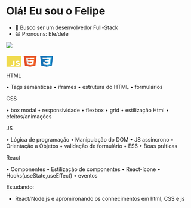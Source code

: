 # Olá! Eu sou o Felipe 
- 🔭 Busco ser um desenvolvedor Full-Stack
- 😄 Pronouns: Ele/dele



<div>
  <img height="180em" src="https://github-readme-stats.vercel.app/api/top-langs/?username=FelipeGabriel7&layout=compact&langs_count=7&theme=dark"/>
</div>

<div style="display: flex gap:20px" ><br>
  <img align="center" alt="Felipe-Js" height="30" width="40" src="https://raw.githubusercontent.com/devicons/devicon/master/icons/javascript/javascript-plain.svg">
  <img align="center" alt="Felipe-HTML" height="30" width="40" src="https://raw.githubusercontent.com/devicons/devicon/master/icons/html5/html5-original.svg">
  <img align="center" alt="Felipe-CSS" height="30" width="40" src="https://raw.githubusercontent.com/devicons/devicon/master/icons/css3/css3-original.svg">
 </div>


HTML


 • Tags semânticas 
 • iframes
 • estrutura do HTML
 • formulários 

CSS


  • box modal
  • responsividade 
  • flexbox
  • grid
  • estilização Html
  • efeitos/animações

JS


  • Lógica de programação 
  • Manipulação do DOM
  • JS assíncrono 
  • Orientação a Objetos 
  • validação de formulário
  • ES6
  • Boas práticas 

React


  • Componentes
  • Estilização de componentes
  • React-ícone
  • Hooks(useState,useEffect)
  • eventos

Estudando:

 - React/Node.js e apromironando os conhecimentos em html, CSS e js
